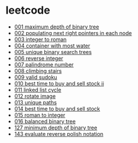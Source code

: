 # leetcode

- [001 maximum depth of binary tree](https://github.com/im-iron-man/leetcode/tree/master/001%20maximum%20depth%20of%20binary%20tree)
- [002 populating next right pointers in each node](https://github.com/im-iron-man/leetcode/tree/master/002%20populating%20next%20right%20pointers%20in%20each%20node)
- [003 integer to roman](https://github.com/im-iron-man/leetcode/tree/master/003%20integer%20to%20roman)
- [004 container with most water](https://github.com/im-iron-man/leetcode/tree/master/004%20container%20with%20most%20water)
- [005 unique binary search trees](https://github.com/im-iron-man/leetcode/tree/master/005%20unique%20binary%20search%20trees)
- [006 reverse integer](https://github.com/im-iron-man/leetcode/tree/master/006%20reverse%20integer)
- [007 palindrome number](https://github.com/im-iron-man/leetcode/tree/master/007%20palindrome%20number)
- [008 climbing stairs](https://github.com/im-iron-man/leetcode/tree/master/008%20climbing%20stairs)
- [009 valid sudoku](https://github.com/im-iron-man/leetcode/tree/master/009%20valid%20sudoku)
- [010 best time to buy and sell stock ii](https://github.com/im-iron-man/leetcode/tree/master/010%20best%20time%20to%20buy%20and%20sell%20stock%20ii)
- [011 linked list cycle](https://github.com/im-iron-man/leetcode/tree/master/011%20linked%20list%20cycle)
- [012 rotate image](https://github.com/im-iron-man/leetcode/tree/master/012%20rotate%20image)
- [013 unique paths](https://github.com/im-iron-man/leetcode/tree/master/013%20unique%20paths)
- [014 best time to buy and sell stock](https://github.com/im-iron-man/leetcode/tree/master/014%20best%20time%20to%20buy%20and%20sell%20stock)
- [015 roman to integer]()
- [016 balanced binary tree]()
- [127 minimum depth of binary tree](https://github.com/im-iron-man/leetcode/tree/master/127%20minimum%20depth%20of%20binary%20tree)
- [143 evaluate reverse polish notation](https://github.com/im-iron-man/leetcode/tree/master/143%20evaluate%20reverse%20polish%20notation)